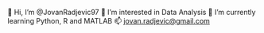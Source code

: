 👋 Hi, I’m @JovanRadjevic97
👀 I’m interested in Data Analysis
🌱 I’m currently learning Python, R and MATLAB
📫 jovan.radjevic@gmail.com
